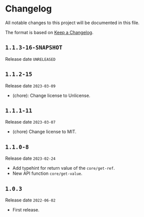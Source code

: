 # Changelog

All notable changes to this project will be documented in this file.

The format is based on [Keep a Changelog](https://keepachangelog.com/en/1.0.0/).

## `1.1.3-16-SNAPSHOT`

Release date `UNRELEASED`



## `1.1.2-15`

Release date `2023-03-09`

- (chore): Change license to Unlicense.

## `1.1.1-11`

Release date `2023-03-07`

- (chore) Change license to MIT.

## `1.1.0-8`

Release date `2023-02-24`

- Add typehint for return value of the `core/get-ref`.
- New API function `core/get-value`.

## `1.0.3`

Release date `2022-06-02`

- First release.
